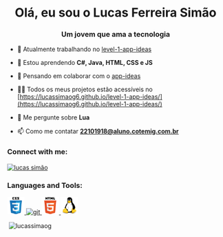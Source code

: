 <h1 align="center">Olá, eu sou o Lucas Ferreira Simão</h1>
<h3 align="center">Um jovem que ama a tecnologia</h3>

- 🔭 Atualmente trabalhando no [level-1-app-ideas](https://github.com/Lucassimaog6/level-1-app-ideas)

- 🌱 Estou aprendendo **C#, Java, HTML, CSS e JS**

- 👯 Pensando em colaborar com o [app-ideas](https://github.com/florinpop17/app-ideas)

- 👨‍💻 Todos os meus projetos estão acessíveis no [https://lucassimaog6.github.io/level-1-app-ideas/](https://lucassimaog6.github.io/level-1-app-ideas/)

- 💬 Me pergunte sobre **Lua**

- 📫 Como me contatar **22101918@aluno.cotemig.com.br**

<h3 align="left">Connect with me:</h3>
<p align="left">
<a href="https://linkedin.com/in/lucas-simão-512354214/" target="blank"><img align="center" src="https://raw.githubusercontent.com/rahuldkjain/github-profile-readme-generator/master/src/images/icons/Social/linked-in-alt.svg" alt="lucas simão" height="30" width="40" /></a>
</p>

<h3 align="left">Languages and Tools:</h3>
<p align="left"> <a href="https://www.w3schools.com/css/" target="_blank" rel="noreferrer"> <img src="https://raw.githubusercontent.com/devicons/devicon/master/icons/css3/css3-original-wordmark.svg" alt="css3" width="40" height="40"/> </a> <a href="https://git-scm.com/" target="_blank" rel="noreferrer"> <img src="https://www.vectorlogo.zone/logos/git-scm/git-scm-icon.svg" alt="git" width="40" height="40"/> </a> <a href="https://www.w3.org/html/" target="_blank" rel="noreferrer"> <img src="https://raw.githubusercontent.com/devicons/devicon/master/icons/html5/html5-original-wordmark.svg" alt="html5" width="40" height="40"/> </a> <a href="https://www.linux.org/" target="_blank" rel="noreferrer"> <img src="https://raw.githubusercontent.com/devicons/devicon/master/icons/linux/linux-original.svg" alt="linux" width="40" height="40"/> </a> </p>

<p>&nbsp;<img align="center" src="https://github-readme-stats.vercel.app/api?username=Lucassimaog6&show_icons=true&theme=gruvbox&locale=en" alt="lucassimaog" /></p>
